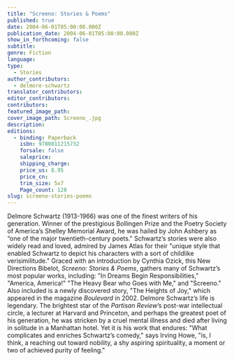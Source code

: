 ```yaml
---
title: "Screeno: Stories & Poems"
published: true
date: 2004-06-01T05:00:00.000Z
publication_date: 2004-06-01T05:00:00.000Z
show_in_forthcoming: false
subtitle:
genre: Fiction
language:
type:
  - Stories
author_contributors:
  - delmore-schwartz
translator_contributors:
editor_contributors:
contributors:
featured_image_path:
cover_image_path: Screeno_.jpg
description:
editions:
  - binding: Paperback
    isbn: 9780811215732
    forsale: false
    saleprice:
    shipping_charge:
    price_us: 8.95
    price_cn:
    trim_size: 5x7
    Page_count: 128
slug: screeno-stories-poems
---
```


Delmore Schwartz (1913-1966) was one of the finest writers of his generation. Winner of the prestigious Bollingen Prize and the Poetry Society of America’s Shelley Memorial Award, he was hailed by John Ashbery as “one of the major twentieth-century poets." Schwartz’s stories were also widely read and loved, admired by James Atlas for their "unique style that enabled Schwartz to depict his characters with a sort of childlike verisimilitude." Graced with an introduction by Cynthia Ozick, this New Directions Bibelot, _Screeno: Stories & Poems_, gathers many of Schwartz’s most popular works, including: "In Dreams Begin Responsibilities," "America, America!" "The Heavy Bear who Goes with Me," and "Screeno." Also included is a newly discovered story, "The Heights of Joy," which appeared in the magazine _Boulevard_ in 2002. Delmore Schwartz’s life is legendary. The brightest star of the _Partisan Review_’s post-war intellectual circle, a lecturer at Harvard and Princeton, and perhaps the greatest poet of his generation, he was stricken by a cruel mental illness and died after living in solitude in a Manhattan hotel. Yet it is his work that endures: "What complicates and enriches Schwartz’s comedy," says Irving Howe, "is, I think, a reaching out toward nobility, a shy aspiring spirituality, a moment or two of achieved purity of feeling."

